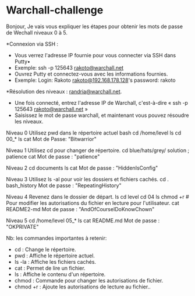 # Warchall-challenge
Bonjour, Je vais vous expliquer les étapes pour obtenir les mots de passe de Wechall niveaux 0 à 5.

*Connexion via SSH :
- Vous verrez l'adresse IP fournie pour vous connecter via SSH dans Putty•
- Exemple: ssh -p 125643 rakoto@warchall.net
- Ouvrez Putty et connectez-vous avec les informations fournies.
- Exemple: Login: Rakoto rakoto@192.168.178.128's password: rakoto

*Résolution des niveaux : randria@warchall.net.
- Une fois connecté, entrez l'adresse IP de Warchall, c'est-à-dire « ssh -p 125643 rakoto@warchall.net »
- Saisissez le mot de passe warchall, et maintenant vous pouvez résoudre les niveaux.

Niveau 0
Utilisez pwd dans le répertoire actuel bash cd /home/level ls cd 00_* ls cat 
Mot de Passe: "Bitwarrior"

Niveau 1
Utilisez cd pour changer de répertoire. cd blue/hats/grey/ solution ; patience cat 
Mot de passe : "patience"

Niveau 2
cd documents ls cat 
Mot de passe : "HiddenIsConfig"

Niveau 3
Utilisez ls -al pour voir les dossiers et fichiers cachés. cd . bash_history Mot de passe : "RepeatingHistory"

Niveau 4
Revenez dans le dossier de départ. ls cd level cd 04 ls chmod +r # Pour modifier les autorisations du fichier en lecture pour l'utilisateur. cat README2-md 
Mot de passe : "AndOfCourseIDoKnowChown"

Niveau 5
cd /home/level 05_* ls cat README.md Mot de passe : "OKPRIVATE"


Nb: les commandes importantes à retenir:
* cd : Change le répertoire.
* pwd : Affiche le répertoire actuel.
* ls -la : Affiche les fichiers cachés.
* cat : Permet de lire un fichier.
* ls : Affiche le contenu d'un répertoire.
* chmod : Commande pour changer les autorisations de fichier.
* chmod +r : Ajoute les autorisations de lecture au fichier..
